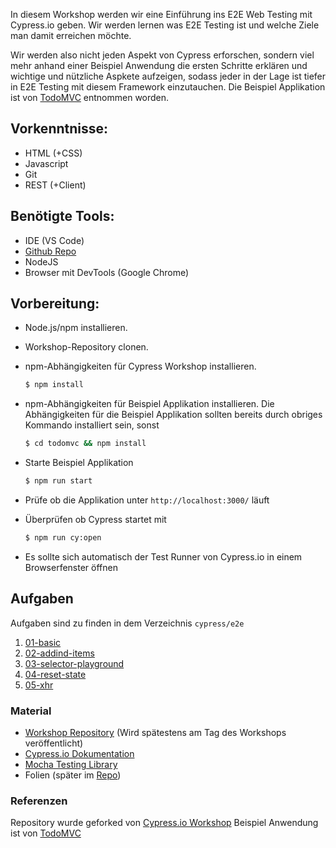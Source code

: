 In diesem Workshop werden wir eine Einführung ins E2E Web Testing mit Cypress.io geben. Wir werden lernen was E2E Testing ist und welche Ziele man damit erreichen möchte.

Wir werden also nicht jeden Aspekt von Cypress erforschen, sondern viel mehr anhand einer Beispiel Anwendung die ersten Schritte erklären und wichtige und nützliche Aspkete aufzeigen, sodass jeder in der Lage ist tiefer in E2E Testing mit diesem Framework einzutauchen. Die Beispiel Applikation ist von [TodoMVC](https://todomvc.com/) entnommen worden. 

## Vorkenntnisse:
- HTML (+CSS)
- Javascript
- Git
- REST (+Client)

## Benötigte Tools:
- IDE (VS Code)
- [Github Repo](https://github.com/MaxHam/testing-workshop-cypress)
- NodeJS
- Browser mit DevTools (Google Chrome)

## Vorbereitung:

- Node.js/npm installieren.
- Workshop-Repository clonen.
- npm-Abhängigkeiten für Cypress Workshop installieren.
  ```bash 
  $ npm install
  ``` 

- npm-Abhängigkeiten für Beispiel Applikation installieren.
  Die Abhängigkeiten für die Beispiel Applikation sollten bereits durch obriges Kommando installiert sein, sonst  
   ```bash
   $ cd todomvc && npm install
   ```

- Starte Beispiel Applikation
  ```bash
  $ npm run start
  ``` 
- Prüfe ob die Applikation unter `http://localhost:3000/` läuft

- Überprüfen ob Cypress startet mit
  ```bash 
  $ npm run cy:open
  ```
- Es sollte sich automatisch der Test Runner von Cypress.io in einem Browserfenster öffnen

## Aufgaben
Aufgaben sind zu finden in dem Verzeichnis `cypress/e2e`

01. [01-basic](cypress/e2e/01-basic)
02. [02-addind-items](cypress/e2e/02-adding-items)
03. [03-selector-playground](cypress/e2e/03-selector-playground)
04. [04-reset-state](cypress/e2e/04-reset-state)
05. [05-xhr](cypress/e2e/05-xhr)

 ### Material
- [Workshop Repository](https://github.com/MaxHam/testing-workshop-cypress) (Wird spätestens am Tag des Workshops veröffentlicht)
- [Cypress.io Dokumentation](https://docs.cypress.io/)
- [Mocha Testing Library](https://mochajs.org/api/)
- Folien (später im [Repo](https://github.com/MaxHam/testing-workshop-cypress))



### Referenzen
Repository wurde geforked von [Cypress.io Workshop](https://github.com/cypress-io/testing-workshop-cypress)
Beispiel Anwendung ist von [TodoMVC](https://todomvc.com/)